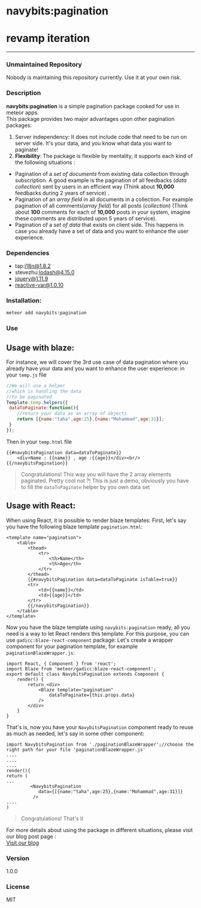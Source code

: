# navybits:pagination
# revamp iteration
___
### Unmaintained Repository
Nobody is maintaining this repository currently. 
Use it at your own risk. 


### Description
**navybits:pagination** is a simple pagination package cooked for use in meteor apps.  
This package provides two major advantages upon other pagination packages:
 1. Server independency: It does not include code that need to be run on server side. It's your data, and you know what data you want to paginate!
 2. **Flexibility**: The package is flexible by mentality, it supports each kind of the following situations :
   - Pagination of a *set of documents* from existing data collection through subscription. A good example is the pagination of all feedbacks (*data collection*) sent by users in an efficient way (Think about **10,000** feedbacks during 2 years of service) .
   - Pagination of an *array field* in all documents in a collection. For example pagination of all comments(*array field*) for all posts (*collection*) (Think about **100** comments for each of **10,000** posts in your system, imagine these comments are distributed upon 5 years of service).
   - Pagination of a *set of data* that exists on client side. This happens in case you already have a set of data and you want to enhance the user experience.

### Dependencies
  - tap:i18n@1.8.2
  - stevezhu:lodash@4.15.0
  - jquery@1.11.9
  - reactive-var@1.0.10
 
### Installation:
```sh
meteor add navybits:pagination
```
### Use

## Usage with blaze:

For instance, we will cover the 3rd use case of data pagination where you already have your data and you want to enhance the user experience:
in your `temp.js` file
```javascript
//We will use a helper
//which is handling the data
//to be paginated
Template.temp.helpers({
 dataToPaginate:function(){
    //return your data as an array of objects
    return [{name:"taha",age:25},{name:"Mohammad",age:31}];
 }
});
```
Then in your `temp.html` file
```
{{#navybitsPagination data=dataToPaginate}}
    <div>Name : {{name}} , age :{{age}}</div><br/> 
{{/navybitsPagination}}
```
> Congratulations! This way you will have the 2 array elements paginated. Pretty cool not ?!
This is just a demo, obviously you have to fill the `dataToPaginate` helper by you own data set 

## Usage with React:
When using React, it is possible to render blaze templates:
First, let's say you have the following blaze template `pagination.html`:
```
<template name="pagination">
    <table>
        <thead>
            <tr>
                <th>Name</th>
                <th>Age</th>
            </tr>
        </thead>
        {{#navybitsPagination data=dataToPaginate isTable=true}}
        <tr>
            <td>{{name}}</td>
            <td>{{age}}</td>
        </tr>
        {{/navybitsPagination}}
    </table>
</template>
```
Now you have the blaze template using `navybits:pagination` ready, all you need is a way to let React renders this template. For this purpose, you can use `gadicc:blaze-react-component` package:
Let's create a wrapper component for your pagination template, for example `paginationBlazeWrapper.js`:
```
import React, { Component } from 'react';
import Blaze from 'meteor/gadicc:blaze-react-component';
export default class NavybitsPagination extends Component {
    render() {
        return <div>
            <Blaze template="pagination"
                dataToPaginate={this.props.data}
            />
        </div>
    }
}
```
That's is, now you have your `NavybitsPagination` component ready to reuse as much as needed, let's say in some other component:
```
import NavybitsPagination from './paginationBlazeWrapper';//choose the right path for your file 'paginationBlazeWrapper.js'
....
....
....
render(){
return (
...
         <NavybitsPagination
            data={[{name:"taha",age:25},{name:"Mohammad",age:31}]}
          />
....
)

```

> Congratulations! That's it

For more details about using the package in different situations, please visit our blog post page  :  
[Visit our blog](https://blog.navybits.com/efficient-and-high-performance-pagination-in-meteor-bb5d379d234)

### Version
1.0.0

### License

MIT
